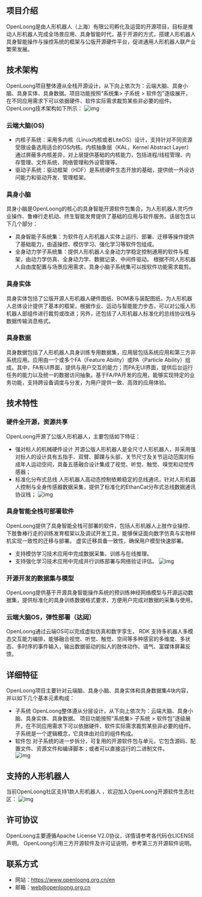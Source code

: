 ## 项目介绍
OpenLoong是由人形机器人（上海）有限公司孵化及运营的开源项目，目标是推动人形机器人完成全场景应用、具身智能时代，基于开源的方式，搭建人形机器人具身智能操作与操控系统的框架与公版开源硬件平台，促进通用人形机器人联产业繁荣发展。 



## 技术架构
OpenLoong项目整体遵从全栈开源设计，从下向上依次为：云端大脑、具身小脑、具身实体、具身数据。项目功能按照“系统集> 子系统 > 软件包”逐级展开，在不同应用需求下可以依据硬件、软件实际需求裁剪某些非必要的组件。OpenLoong技术架构如下所示： 
![img](https://file.atomgit.com/uploads/issue/1717384007012_6880.png "#left")

### 云端大脑(OS)
- 内核子系统：采用多内核（Linux内核或者LiteOS）设计，支持针对不同资源受限设备选用适合的OS内核。内核抽象层（KAL，Kernel Abstract Layer）通过屏蔽多内核差异，对上层提供基础的内核能力，包括进程/线程管理、内存管理、文件系统、网络管理和外设管理等。
- 驱动子系统：驱动框架（HDF）是系统硬件生态开放的基础，提供统一外设访问能力和驱动开发、管理框架。

### 具身小脑
具身小脑是OpenLoong的核心的具身智能开源软件包集合，为人形机器人灵巧作业操作、鲁棒行走机动、终生智能发育提供了基础的应用与软件服务。该层包含以下几个部分：
- 具身智能子系统集：为软件在人形机器人实体上运行、部署、迁移等操作提供了基础能力，由遥操控、模仿学习、强化学习等软件包组成。
- 全身动力学子系统集：提供人形机器人全身动力学稳定控制通用的软件与框架，由动力学仿真、全身动力学、数据记录、中间件驱动。
根据不同人形机器人自由度配置与场景应用需求，具身小脑子系统集可以按软件功能需求裁剪。

### 具身实体
具身实体包括了公版开源人形机器人硬件图纸、BOM表与装配图纸，为人形机器人总体设计提供了基本的框架，根据作业、运动与智能能力步态，可以对公版人形机器人部组件进行裁剪或改进；另外，还包括了人形机器人标准化的总线协议栈与数据传输消息格式。

### 具身数据
具身数据包括了人形机器人具身训练专用数据集，应用层包括系统应用和第三方非系统应用。应用由一个或多个FA（Feature Ability）或PA（Particle Ability）组成。其中，FA有UI界面，提供与用户交互的能力；而PA无UI界面，提供后台运行任务的能力以及统一的数据访问抽象。基于FA/PA开发的应用，能够实现特定的业务功能，支持跨设备调度与分发，为用户提供一致、高效的应用体验。


## 技术特性
### 硬件全开源，资源共享
OpenLoong开源了公版人形机器人，主要包括如下特征：
- 强对标人的机械硬件设计
 开源公版人形机器人是全尺寸人形机器人，并采用强对标人的设计具有五指手、双臂、脚踝与头部，关节尺寸及关节运动范围对标成年人运动空间，具备五感融合设计集成了视觉、听觉、触觉、嗅觉和动觉传感器；
- 标准化分布式总线
人形机器人高动态控制依赖稳定的总线通讯，针对人形机器人控制与全身传感器数据采集，提供了标准化的EthanCat分布式总线数据通讯协议栈；
![img](https://file.atomgit.com/uploads/issue/1717384934257_4137.png "#left")

### 具身智能全栈可部署软件
OpenLoong提供了具身智能全栈可部署的软件，包括人形机器人上肢作业操控、下肢鲁棒行走的训练发育框架以及调试开发工具，能够保证面向数字仿真与实物样机实现一致性的迁移与部署。
虚实迁移具备一致性，确保用户模型快速部署。
- 支持模仿学习技术应用中完成数据采集、训练与在线推理。
- 支持强化学习技术应用中完成并行训练部署与网络验证评估。
![img](https://file.atomgit.com/uploads/issue/1717385013138_7887.png "#left")

### 开源开发的数据集与模型  
OpenLoong提供基于开源具身智能操作系统的预训练神经网络模型与开源运动数据集，提供标准化的具身训练数据格式要求，方便用户完成对数据的采集与使用。

### 云端大脑OS，弹性部署（达闼） 
OpenLoong通过云端OS可以完成虚拟仿真和数字孪生， RDK 支持多机器人多模态交互能力编排，能够融合视觉、听觉、触觉、空间等多种感官的多维度、多状态、多时序的事件输入，输出数据驱动的拟人的肢体动作、语气、富媒体屏幕反馈。


## 详细特征
OpenLoong项目主要针对云端脑、具身小脑、具身实体和具身数据集4块内容，并以如下几个基本元素构成：
- 子系统
OpenLoong整体遵从分层设计，从下向上依次为：云端大脑、具身小脑、具身实体、具身数据。
项目功能按照“系统集> 子系统 > 软件包”逐级展开，在不同应用需求下可以依据硬件、软件实际需求裁剪某些非必要的组件。子系统是一个逻辑概念，它具体由对应的组件构成。
- 软件包
对子系统的进一步拆分，可复用的开源软件包与单元，它包含源码、配置文件、资源文件和编译脚本；或者可以直接运行的二进制文件。  
![img](https://file.atomgit.com/uploads/issue/1717385130210_2037.png "#left")


## 支持的人形机器人
当前OpenLoong社区支持1款人形机器人 ，欢迎加入OpenLoong开源软件生态社区：
![img](https://file.atomgit.com/uploads/issue/1717385184576_9917.png "#left")


## 许可协议
OpenLoong主要遵循Apache License V2.0协议，详情请参考各代码仓LICENSE声明。
OpenLoong引用三方开源软件及许可证说明，参考第三方开源软件说明。

## 联系方式
- 网站：https://www.openloong.org.cn/en
- 邮箱：web@openloong.org.cn


